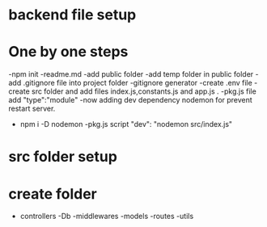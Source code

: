 # backend file setup 

# One by one steps
-npm init
-readme.md
-add public folder
-add temp folder in public folder
-add .gitignore file into project folder
-gitignore generator 
-create .env file
-create src folder and add files index.js,constants.js and app.js .
-pkg.js file add "type":"module"
-now adding dev dependency nodemon for prevent restart server.
- npm i -D nodemon
-pkg.js script "dev": "nodemon src/index.js"


# src folder setup
# create folder 
- controllers
-Db
-middlewares
-models
-routes
-utils



